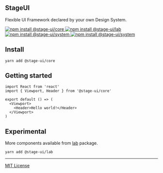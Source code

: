 <div>
  <h2>
		<b>StageUI</b>
	</h2>
  <p>Flexible UI Framework declared by your own Design System.</p>
  <a href="https://stageui.project1.io">
    <img alt="npm install @stage-ui/core" src="https://img.shields.io/npm/v/@stage-ui/core?style=flat-square&logo=visual-studio-code&label=Documentation&color=blue">
  </a>
  <a href="https://www.npmjs.com/package/@stage-ui/lab">
    <img alt="npm install @stage-ui/lab" src="https://img.shields.io/npm/v/@stage-ui/lab?style=flat-square&logo=npm&label=@stage-ui/lab&color=green">
  </a>
  <a href="https://www.npmjs.com/package/@stage-ui/system">
    <img alt="npm install @stage-ui/system" src="https://img.shields.io/npm/v/@stage-ui/system?style=flat-square&logo=npm&label=@stage-ui/system&color=green">
  </a>
  <a href="https://www.npmjs.com/package/@stage-ui/system">
    <img alt="npm install @stage-ui/system" src="https://img.shields.io/npm/v/@stage-ui/system?style=flat-square&logo=npm&label=@stage-ui/system&color=green">
  </a>
</div>

## Install

```
yarn add @stage-ui/core
```

## Getting started

```
import React from 'react'
import { Viewport, Header } from '@stage-ui/core'

export default () => (
  <Viewport>
    <Header>Hello world!</Header>
  </Viewport>
)
```

## Experimental
More components available from [lab](https://github.com/pt-one/StageUI/tree/master/packages/lab) package.

```
yarn add @stage-ui/lab
```

***
[MIT License](https://github.com/pt-one/StageUI/blob/master/LICENSE)